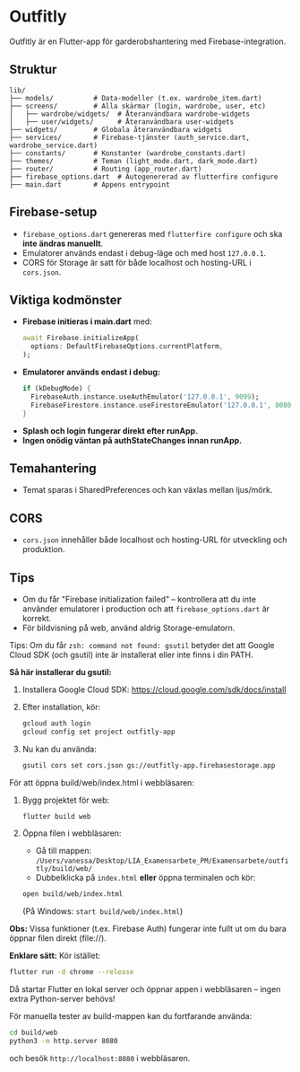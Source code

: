 # Outfitly

Outfitly är en Flutter-app för garderobshantering med Firebase-integration.

## Struktur

```
lib/
├── models/          # Data-modeller (t.ex. wardrobe_item.dart)
├── screens/         # Alla skärmar (login, wardrobe, user, etc)
│   ├── wardrobe/widgets/  # Återanvändbara wardrobe-widgets
│   ├── user/widgets/      # Återanvändbara user-widgets
├── widgets/         # Globala återanvändbara widgets
├── services/        # Firebase-tjänster (auth_service.dart, wardrobe_service.dart)
├── constants/       # Konstanter (wardrobe_constants.dart)
├── themes/          # Teman (light_mode.dart, dark_mode.dart)
├── router/          # Routing (app_router.dart)
├── firebase_options.dart  # Autogenererad av flutterfire configure
├── main.dart        # Appens entrypoint
```

## Firebase-setup

- `firebase_options.dart` genereras med `flutterfire configure` och ska **inte ändras manuellt**.
- Emulatorer används endast i debug-läge och med host `127.0.0.1`.
- CORS för Storage är satt för både localhost och hosting-URL i `cors.json`.

## Viktiga kodmönster

- **Firebase initieras i main.dart** med:
  ```dart
  await Firebase.initializeApp(
    options: DefaultFirebaseOptions.currentPlatform,
  );
  ```
- **Emulatorer används endast i debug:**
  ```dart
  if (kDebugMode) {
    FirebaseAuth.instance.useAuthEmulator('127.0.0.1', 9099);
    FirebaseFirestore.instance.useFirestoreEmulator('127.0.0.1', 8080);
  }
  ```
- **Splash och login fungerar direkt efter runApp.**
- **Ingen onödig väntan på authStateChanges innan runApp.**

## Temahantering

- Temat sparas i SharedPreferences och kan växlas mellan ljus/mörk.

## CORS

- `cors.json` innehåller både localhost och hosting-URL för utveckling och produktion.

## Tips

- Om du får "Firebase initialization failed" – kontrollera att du inte använder emulatorer i production och att `firebase_options.dart` är korrekt.
- För bildvisning på web, använd aldrig Storage-emulatorn.

Tips:
Om du får `zsh: command not found: gsutil` betyder det att Google Cloud SDK (och gsutil) inte är installerat eller inte finns i din PATH.

**Så här installerar du gsutil:**

1. Installera Google Cloud SDK:
   https://cloud.google.com/sdk/docs/install

2. Efter installation, kör:
   ```sh
   gcloud auth login
   gcloud config set project outfitly-app
   ```

3. Nu kan du använda:
   ```sh
   gsutil cors set cors.json gs://outfitly-app.firebasestorage.app
   ```

För att öppna build/web/index.html i webbläsaren:

1. Bygg projektet för web:
   ```sh
   flutter build web
   ```

2. Öppna filen i webbläsaren:
   - Gå till mappen: `/Users/vanessa/Desktop/LIA_Examensarbete_PM/Examensarbete/outfitly/build/web/`
   - Dubbelklicka på `index.html`
     **eller**
     öppna terminalen och kör:
   ```sh
   open build/web/index.html
   ```
   (På Windows: `start build/web/index.html`)

**Obs:**
Vissa funktioner (t.ex. Firebase Auth) fungerar inte fullt ut om du bara öppnar filen direkt (file://).

**Enklare sätt:**
Kör istället:
```sh
flutter run -d chrome --release
```
Då startar Flutter en lokal server och öppnar appen i webbläsaren – ingen extra Python-server behövs!

För manuella tester av build-mappen kan du fortfarande använda:
```sh
cd build/web
python3 -m http.server 8080
```
och besök `http://localhost:8080` i webbläsaren.
